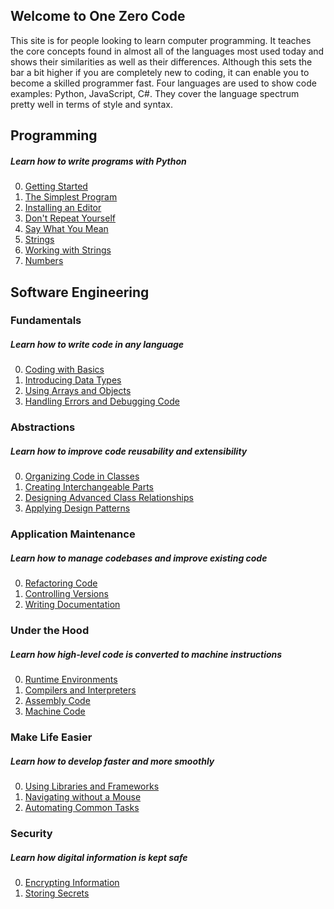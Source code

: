 ## Welcome to One Zero Code
This site is for people looking to learn computer programming. It teaches the core concepts found in almost all of the languages most used today and shows their similarities as well as their differences. Although this sets the bar a bit higher if you are completely new to coding, it can enable you to become a skilled programmer fast. Four languages are used to show code examples: Python, JavaScript, C#. They cover the language spectrum pretty well in terms of style and syntax.

## Programming
##### Learn how to write programs with Python
0. [Getting Started](bunny_slope/getting-started.md)
1. [The Simplest Program](bunny_slope/simplest.md)
2. [Installing an Editor](bunny_slope/editor.md)
3. [Don't Repeat Yourself](bunny_slope/dont-repeat.md)
4. [Say What You Mean](bunny_slope/say-what-you-mean.md)
5. [Strings](bunny_slope/string.md)
6. [Working with Strings](bunny_slope/strings-2.md)
7. [Numbers](bunny_slope/number.md)

## Software Engineering

<!-- ### Getting Started
##### Setup a coding environment
1. [Introducing the Course](introduction.md)
2. [Installing an Editor](editors.md)
3. [Setting Up Your Preferred Language](setups.md) -->

### Fundamentals
##### Learn how to write code in any language
0. [Coding with Basics](programming.md)
1. [Introducing Data Types](data-types.md)
2. [Using Arrays and Objects](arrays-and-objects.md)
3. [Handling Errors and Debugging Code](errors.md)

### Abstractions
##### Learn how to improve code reusability and extensibility
0. [Organizing Code in Classes](oop.md)
1. [Creating Interchangeable Parts](interchangeable-parts.md)
2. [Designing Advanced Class Relationships](interactions.md)
3. [Applying Design Patterns](design-patterns.md)

### Application Maintenance
##### Learn how to manage codebases and improve existing code
0. [Refactoring Code](refactoring.md)
1. [Controlling Versions](versioning.md)
2. [Writing Documentation](documenting.md)

<!-- ### User-Computer Interfaces
##### Learn how users can talk to computers and computers can talk to each other
1. [Interacting with Terminals](terminals.md)

2. [Designing Application Programming Interfaces](apis.md)

3. [Creating Command Line Interfaces](clis.md) -->

### Under the Hood
##### Learn how high-level code is converted to machine instructions
0. [Runtime Environments](runtime.md)
1. [Compilers and Interpreters](compilers.md)
2. [Assembly Code](assembly.md)
3. [Machine Code](machine_code.md)

### Make Life Easier
##### Learn how to develop faster and more smoothly
0. [Using Libraries and Frameworks](libraries-frameworks.md) 
1. [Navigating without a Mouse](mouseless-navigation.md)
2. [Automating Common Tasks](scripting.md)

### Security
##### Learn how digital information is kept safe
0. [Encrypting Information](encryption.md)
1. [Storing Secrets](secrets.md)
